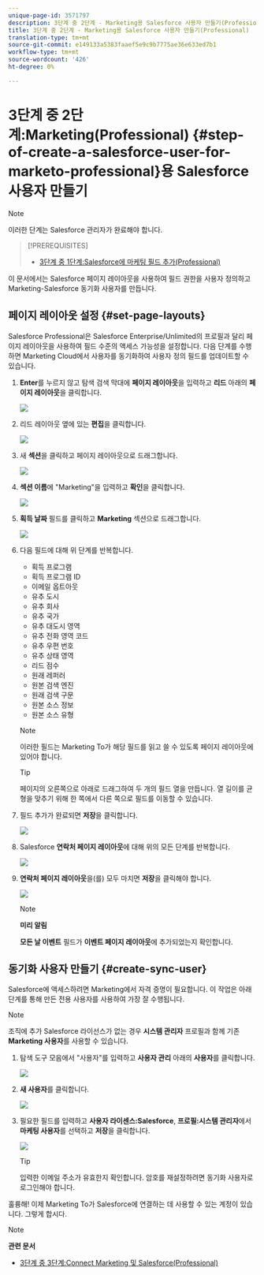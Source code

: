 ```yaml
---
unique-page-id: 3571797
description: 3단계 중 2단계 - Marketing용 Salesforce 사용자 만들기(Professional) - Marketing Docs - 제품 설명서
title: 3단계 중 2단계 - Marketing용 Salesforce 사용자 만들기(Professional)
translation-type: tm+mt
source-git-commit: e149133a5383faaef5e9c9b7775ae36e633ed7b1
workflow-type: tm+mt
source-wordcount: '426'
ht-degree: 0%

---
```



# 3단계 중 2단계:Marketing(Professional) {#step-of-create-a-salesforce-user-for-marketo-professional}용 Salesforce 사용자 만들기

>[!NOTE]
>
>이러한 단계는 Salesforce 관리자가 완료해야 합니다.

>[!PREREQUISITES]
>
>* [3단계 중 1단계:Salesforce에 마케팅 필드 추가(Professional)](step-1-of-3-add-marketo-fields-to-salesforce-professional.md)

>



이 문서에서는 Salesforce 페이지 레이아웃을 사용하여 필드 권한을 사용자 정의하고 Marketing-Salesforce 동기화 사용자를 만듭니다.

## 페이지 레이아웃 설정 {#set-page-layouts}

Salesforce Professional은 Salesforce Enterprise/Unlimited의 프로필과 달리 페이지 레이아웃을 사용하여 필드 수준의 액세스 가능성을 설정합니다. 다음 단계를 수행하면 Marketing Cloud에서 사용자를 동기화하여 사용자 정의 필드를 업데이트할 수 있습니다.

1. **Enter**&#x200B;를 누르지 않고 탐색 검색 막대에 **페이지 레이아웃**&#x200B;을 입력하고 **리드** 아래의 **페이지 레이아웃**&#x200B;을 클릭합니다.

   ![](assets/image2016-2-26-12-3a58-3a32.png)

1. 리드 레이아웃 옆에 있는 **편집**&#x200B;을 클릭합니다.

   ![](assets/image2016-2-26-13-3a2-3a46.png)

1. 새 **섹션**&#x200B;을 클릭하고 페이지 레이아웃으로 드래그합니다.

   ![](assets/image2014-12-9-12-3a56-3a40.png)

1. **섹션 이름**&#x200B;에 &quot;Marketing&quot;을 입력하고 **확인**&#x200B;을 클릭합니다.

   ![](assets/image2014-12-9-12-3a56-3a52.png)

1. **획득 날짜** 필드를 클릭하고 **Marketing** 섹션으로 드래그합니다.

   ![](assets/image2014-12-9-12-3a57-3a0.png)

1. 다음 필드에 대해 위 단계를 반복합니다.

   * 획득 프로그램
   * 획득 프로그램 ID
   * 이메일 옵트아웃
   * 유추 도시
   * 유추 회사
   * 유추 국가
   * 유추 대도시 영역
   * 유추 전화 영역 코드
   * 유추 우편 번호
   * 유추 상태 영역
   * 리드 점수
   * 원래 레퍼러
   * 원본 검색 엔진
   * 원래 검색 구문
   * 원본 소스 정보
   * 원본 소스 유형

   >[!NOTE]
   >
   >이러한 필드는 Marketing To가 해당 필드를 읽고 쓸 수 있도록 페이지 레이아웃에 있어야 합니다.

   >[!TIP]
   >
   >페이지의 오른쪽으로 아래로 드래그하여 두 개의 필드 열을 만듭니다. 열 길이를 균형을 맞추기 위해 한 쪽에서 다른 쪽으로 필드를 이동할 수 있습니다.

1. 필드 추가가 완료되면 **저장**&#x200B;을 클릭합니다.

   ![](assets/image2014-12-9-12-3a57-3a10.png)

1. Salesforce **연락처 페이지 레이아웃**&#x200B;에 대해 위의 모든 단계를 반복합니다.

   ![](assets/image2016-2-26-13-3a10-3a1.png)

1. **연락처 페이지 레이아웃**&#x200B;을(를) 모두 마치면 **저장**&#x200B;을 클릭해야 합니다.

   ![](assets/image2014-12-9-12-3a57-3a30.png)

   >[!NOTE]
   >
   >**미리 알림**
   >
   >
   >**모든 날 이벤트** 필드가 **이벤트 페이지 레이아웃**&#x200B;에 추가되었는지 확인합니다.

## 동기화 사용자 만들기 {#create-sync-user}

Salesforce에 액세스하려면 Marketing에서 자격 증명이 필요합니다. 이 작업은 아래 단계를 통해 만든 전용 사용자를 사용하여 가장 잘 수행됩니다.

>[!NOTE]
>
>조직에 추가 Salesforce 라이선스가 없는 경우 **시스템 관리자** 프로필과 함께 기존 **Marketing 사용자**&#x200B;를 사용할 수 있습니다.

1. 탐색 도구 모음에서 &quot;사용자&quot;를 입력하고 **사용자 관리** 아래의 **사용자**&#x200B;를 클릭합니다.

   ![](assets/image2014-12-9-12-3a57-3a42.png)

1. **새 사용자**&#x200B;를 클릭합니다.

   ![](assets/image2014-12-9-12-3a58-3a1.png)

1. 필요한 필드를 입력하고 **사용자 라이센스:Salesforce**, **프로필:시스템 관리자**&#x200B;에서 **마케팅 사용자**&#x200B;를 선택하고 **저장**&#x200B;을 클릭합니다.

   ![](assets/image2014-12-9-12-3a58-3a11.png)

   >[!TIP]
   >
   >입력한 이메일 주소가 유효한지 확인합니다. 암호를 재설정하려면 동기화 사용자로 로그인해야 합니다.

훌륭해! 이제 Marketing To가 Salesforce에 연결하는 데 사용할 수 있는 계정이 있습니다. 그렇게 합시다.

>[!NOTE]
>
>**관련 문서**
>
>* [3단계 중 3단계:Connect Marketing 및 Salesforce(Professional)](step-3-of-3-connect-marketo-and-salesforce-professional.md)

>



